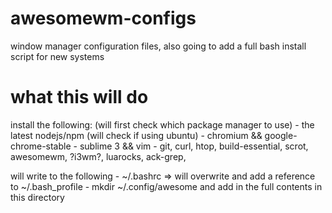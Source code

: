# awesomewm-configs
window manager configuration files, also going to add a full bash install script for new systems

# what this will do
install the following: (will first check which package manager to use)
    - the latest nodejs/npm (will check if using ubuntu)
    - chromium && google-chrome-stable
    - sublime 3 && vim
    - git, curl, htop, build-essential, scrot, awesomewm, ?i3wm?, luarocks, ack-grep,

will write to the following
    - ~/.bashrc => will overwrite and add a reference to ~/.bash_profile
    - mkdir ~/.config/awesome and add in the full contents in this directory 
